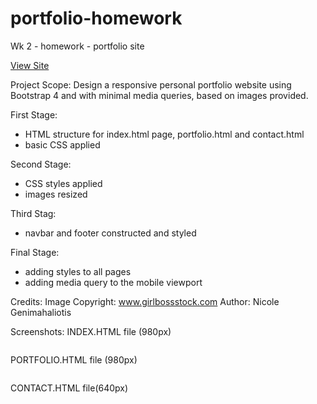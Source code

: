 # portfolio-homework

Wk 2 - homework - portfolio site

[View Site](https://nicolegeorge.github.io/my-portfolio/)

Project Scope:
Design a responsive personal portfolio website using Bootstrap 4 and with minimal media queries, based on images provided.

First Stage:

- HTML structure for index.html page, portfolio.html and contact.html
- basic CSS applied

Second Stage:

- CSS styles applied
- images resized

Third Stag:

- navbar and footer constructed and styled

Final Stage:

- adding styles to all pages
- adding media query to the mobile viewport

Credits:
Image Copyright: www.girlbossstock.com
Author: Nicole Genimahaliotis

Screenshots:
INDEX.HTML file (980px)

![]()

PORTFOLIO.HTML file (980px)

![]()

CONTACT.HTML file(640px)

![]()
